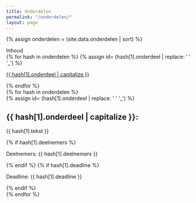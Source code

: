 ```yaml
---
title: Onderdelen
permalink: "/onderdelen/"
layout: page
---
```


{% assign onderdelen = (site.data.onderdelen | sort) %}

<div class="inhoud">
<div class="kopje">Inhoud</div>
{% for hash in onderdelen %}
{% assign id= (hash[1].onderdeel | replace: ' ' '_') %}
<p><a href="#{{ id }}">{{ hash[1].onderdeel | capitalize }}</a></p>
{% endfor %}
</div>

<div class="kolommen">
{% for hash in onderdelen %}
  <div class="blok">
  {% assign id= (hash[1].onderdeel | replace: ' ' '_') %}
  <div id="{{ id }}"><h2>{{ hash[1].onderdeel | capitalize }}:</h2></div>
  <p> {{ hash[1].tekst }} </p>
  {% if hash[1].deelnemers %}
  <p> Deelnemers: {{ hash[1].deelnemers }}</p>
  {% endif %}
  {% if hash[1].deadline %}
  <p> Deadline: {{ hash[1].deadline }}</p>
  {% endif %}
  </div>
{% endfor %}
</div>
